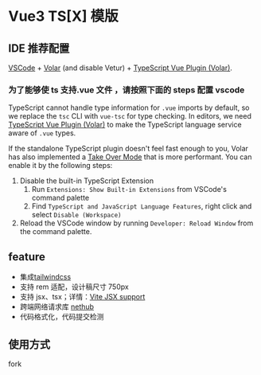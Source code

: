 # Vue3 TS[X] 模版

## IDE 推荐配置

[VSCode](https://code.visualstudio.com/) + [Volar](https://marketplace.visualstudio.com/items?itemName=Vue.volar) (and disable Vetur) + [TypeScript Vue Plugin (Volar)](https://marketplace.visualstudio.com/items?itemName=Vue.vscode-typescript-vue-plugin).

### 为了能够使 ts 支持.vue 文件 ，请按照下面的 steps 配置 vscode

TypeScript cannot handle type information for `.vue` imports by default, so we replace the `tsc` CLI with `vue-tsc` for type checking. In editors, we need [TypeScript Vue Plugin (Volar)](https://marketplace.visualstudio.com/items?itemName=Vue.vscode-typescript-vue-plugin) to make the TypeScript language service aware of `.vue` types.

If the standalone TypeScript plugin doesn't feel fast enough to you, Volar has also implemented a [Take Over Mode](https://github.com/johnsoncodehk/volar/discussions/471#discussioncomment-1361669) that is more performant. You can enable it by the following steps:

1. Disable the built-in TypeScript Extension
   1. Run `Extensions: Show Built-in Extensions` from VSCode's command palette
   2. Find `TypeScript and JavaScript Language Features`, right click and select `Disable (Workspace)`
2. Reload the VSCode window by running `Developer: Reload Window` from the command palette.

## feature

- 集成[tailwindcss](https://tailwindcss.com/)
- 支持 rem 适配，设计稿尺寸 750px
- 支持 jsx、tsx；详情：[Vite JSX support](https://cn.vitejs.dev/guide/features.html#jsx)
- 跨端网络请求库 [nethub](https://github.com/Murphy-Tong/nethub)
- 代码格式化，代码提交检测

## 使用方式

fork
